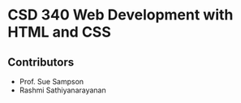 <html>
<head>
 <title>CSD-340</title>
</head>
<body>
 <h1> CSD 340 Web Development with HTML and CSS </h1>
 <h2>Contributors </h2>
 <ul>
 <li>Prof. Sue Sampson</li>
 <li>Rashmi Sathiyanarayanan</li>
 </ul>	
</body>
</html>